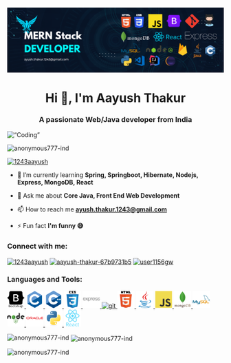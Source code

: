 ![logo](https://github.com/Anonymous777-ind/Anonymous777-ind/blob/main/banner.png)
<h1 align="center">Hi 👋, I'm Aayush Thakur</h1>
<h3 align="center">A passionate Web/Java developer from India</h3>

<img align=“right” width=“400” src=“https://i.pinimg.com/originals/bd/4e/d3/bd4ed327189c2a56695beb91cd534570.gif” alt=“Coding”></img>

<p align="left"> <img src="https://komarev.com/ghpvc/?username=anonymous777-ind&label=Profile%20views&color=0e75b6&style=flat" alt="anonymous777-ind" /> </p>

<p align="left"> <a href="https://twitter.com/1243aayush" target="blank"><img src="https://img.shields.io/twitter/follow/1243aayush?logo=twitter&style=for-the-badge" alt="1243aayush" /></a> </p>

- 🌱 I’m currently learning **Spring, Springboot, Hibernate, Nodejs, Express, MongoDB, React**

- 💬 Ask me about **Core Java, Front End Web Development**

- 📫 How to reach me **ayush.thakur.1243@gmail.com**

- ⚡ Fun fact **I'm funny 😅**

<h3 align="left">Connect with me:</h3>
<p align="left">
<a href="https://twitter.com/1243aayush" target="blank"><img align="center" src="https://raw.githubusercontent.com/rahuldkjain/github-profile-readme-generator/master/src/images/icons/Social/twitter.svg" alt="1243aayush" height="30" width="40" /></a>
<a href="https://linkedin.com/in/aayush-thakur-67b9731b5" target="blank"><img align="center" src="https://raw.githubusercontent.com/rahuldkjain/github-profile-readme-generator/master/src/images/icons/Social/linked-in-alt.svg" alt="aayush-thakur-67b9731b5" height="30" width="40" /></a>
<a href="https://www.leetcode.com/user1156gw" target="blank"><img align="center" src="https://raw.githubusercontent.com/rahuldkjain/github-profile-readme-generator/master/src/images/icons/Social/leet-code.svg" alt="user1156gw" height="30" width="40" /></a>
</p>

<h3 align="left">Languages and Tools:</h3>
<p align="left"> <a href="https://getbootstrap.com" target="_blank" rel="noreferrer"> <img src="https://raw.githubusercontent.com/devicons/devicon/master/icons/bootstrap/bootstrap-plain-wordmark.svg" alt="bootstrap" width="40" height="40"/> </a> <a href="https://www.cprogramming.com/" target="_blank" rel="noreferrer"> <img src="https://raw.githubusercontent.com/devicons/devicon/master/icons/c/c-original.svg" alt="c" width="40" height="40"/> </a> <a href="https://www.w3schools.com/cpp/" target="_blank" rel="noreferrer"> <img src="https://raw.githubusercontent.com/devicons/devicon/master/icons/cplusplus/cplusplus-original.svg" alt="cplusplus" width="40" height="40"/> </a> <a href="https://www.w3schools.com/css/" target="_blank" rel="noreferrer"> <img src="https://raw.githubusercontent.com/devicons/devicon/master/icons/css3/css3-original-wordmark.svg" alt="css3" width="40" height="40"/> </a> <a href="https://expressjs.com" target="_blank" rel="noreferrer"> <img src="https://raw.githubusercontent.com/devicons/devicon/master/icons/express/express-original-wordmark.svg" alt="express" width="40" height="40"/> </a> <a href="https://git-scm.com/" target="_blank" rel="noreferrer"> <img src="https://www.vectorlogo.zone/logos/git-scm/git-scm-icon.svg" alt="git" width="40" height="40"/> </a> <a href="https://www.w3.org/html/" target="_blank" rel="noreferrer"> <img src="https://raw.githubusercontent.com/devicons/devicon/master/icons/html5/html5-original-wordmark.svg" alt="html5" width="40" height="40"/> </a> <a href="https://www.java.com" target="_blank" rel="noreferrer"> <img src="https://raw.githubusercontent.com/devicons/devicon/master/icons/java/java-original.svg" alt="java" width="40" height="40"/> </a> <a href="https://developer.mozilla.org/en-US/docs/Web/JavaScript" target="_blank" rel="noreferrer"> <img src="https://raw.githubusercontent.com/devicons/devicon/master/icons/javascript/javascript-original.svg" alt="javascript" width="40" height="40"/> </a> <a href="https://www.mongodb.com/" target="_blank" rel="noreferrer"> <img src="https://raw.githubusercontent.com/devicons/devicon/master/icons/mongodb/mongodb-original-wordmark.svg" alt="mongodb" width="40" height="40"/> </a> <a href="https://www.mysql.com/" target="_blank" rel="noreferrer"> <img src="https://raw.githubusercontent.com/devicons/devicon/master/icons/mysql/mysql-original-wordmark.svg" alt="mysql" width="40" height="40"/> </a> <a href="https://nodejs.org" target="_blank" rel="noreferrer"> <img src="https://raw.githubusercontent.com/devicons/devicon/master/icons/nodejs/nodejs-original-wordmark.svg" alt="nodejs" width="40" height="40"/> </a> <a href="https://www.oracle.com/" target="_blank" rel="noreferrer"> <img src="https://raw.githubusercontent.com/devicons/devicon/master/icons/oracle/oracle-original.svg" alt="oracle" width="40" height="40"/> </a> <a href="https://www.python.org" target="_blank" rel="noreferrer"> <img src="https://raw.githubusercontent.com/devicons/devicon/master/icons/python/python-original.svg" alt="python" width="40" height="40"/> </a> <a href="https://reactjs.org/" target="_blank" rel="noreferrer"> <img src="https://raw.githubusercontent.com/devicons/devicon/master/icons/react/react-original-wordmark.svg" alt="react" width="40" height="40"/> </a> </p>

<p><img align="left" src="https://github-readme-stats.vercel.app/api/top-langs?username=anonymous777-ind&show_icons=true&locale=en&layout=compact" alt="anonymous777-ind" /></p>

<p>&nbsp;<img align="center" src="https://github-readme-stats.vercel.app/api?username=anonymous777-ind&show_icons=true&locale=en" alt="anonymous777-ind" /></p>

<p><img align="center" src="https://github-readme-streak-stats.herokuapp.com/?user=anonymous777-ind&" alt="anonymous777-ind" /></p>






